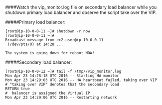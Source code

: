 ####Watch the vip_monitor.log file on secondary load balancer while you shutdown primary load balancer and observe the script take over the VIP.

#####Primary load balancer:
```
[root@ip-10-0-0-11 ~]# shutdown -r now 
[root@ip-10-0-0-11 ~]# 
Broadcast message from ec2-user@ip-10-0-0-11
 (/dev/pts/0) at 14:28 ...

The system is going down for reboot NOW!
```

#####Secondary load balancer:
```
[root@ip-10-0-0-12 ~]# tail -f /tmp//vip_monitor.log 
Mon Apr 23 14:28:18 UTC 2016 -- Starting HA monitor
Mon Apr 23 14:29:03 UTC 2016 -- HA heartbeat failed, taking over VIP      # "taking over VIP" denotes that the secondary load 
RETURN true                                                               #  balancer is assigned the Virtual IP 
Mon Apr 23 14:29:06 UTC 2016 -- Restarting network
```
